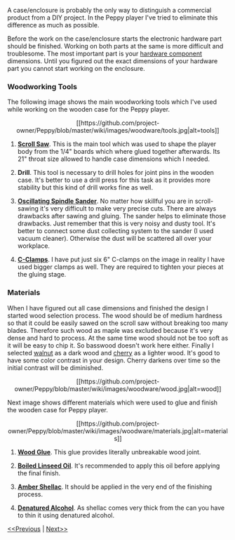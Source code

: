 A case/enclosure is probably the only way to distinguish a commercial product from a DIY project. In the Peppy player I've tried to eliminate this difference as much as possible.

Before the work on the case/enclosure starts the electronic hardware part should be finished. Working on both parts at the same is more difficult and troublesome. The most important part is your [hardware component](https://github.com/project-owner/Peppy/wiki/Hardware) dimensions. Until you figured out the exact dimensions of your hardware part you cannot start working on the enclosure. 

### Woodworking Tools
The following image shows the main woodworking tools which I've used while working on the wooden case for the Peppy player.
<p align="center">
[[https://github.com/project-owner/Peppy/blob/master/wiki/images/woodware/tools.jpg|alt=tools]]
</p>

1. [**Scroll Saw**](http://www.woodcraft.com/product/158383P/excalibur-21-scroll-saw-promo-package.aspx). This is the main tool which was used to shape the player body from the 1/4" boards which where glued together afterwards. Its 21" throat size allowed to handle case dimensions which I needed.

2. **Drill**. This tool is necessary to drill holes for joint pins in the wooden case. It's better to use a drill press for this task as it provides more stability but this kind of drill works fine as well.

3. [**Oscillating Spindle Sander**](http://www.amazon.com/gp/product/B00LPFIPPQ). No matter how skillful you are in scroll-sawing it's very difficult to make very precise cuts. There are always drawbacks after sawing and gluing. The sander helps to eliminate those drawbacks. Just remember that this is very noisy and dusty tool. It's better to connect some dust collecting system to the sander (I used vacuum cleaner). Otherwise the dust will be scattered all over your workplace.

4. [**C-Clamps**](http://www.amazon.com/gp/product/B000NY6QO2). I have put just six 6" C-clamps on the image in reality I have used bigger clamps as well. They are required to tighten your pieces at the gluing stage.

### Materials
When I have figured out all case dimensions and finished the design I started wood selection process. The wood should be of medium hardness so that it could be easily sawed on the scroll saw without breaking too many blades. Therefore such wood as maple was excluded because it's very dense and hard to process. At the same time wood should not be too soft as it will be easy to chip it. So basswood doesn't work here either. Finally I selected [walnut](http://www.ebay.com/itm/Packages-of-Kiln-Dried-Premium-Black-Walnut-Thin-Lumber-/380809632534) as a dark wood and [cherry](http://www.ebay.com/itm/Packages-of-Kiln-Dried-Premium-Cherry-Thin-Lumber-/251467912348) as a lighter wood. It's good to have some color contrast in your design. Cherry darkens over time so the initial contrast will be diminished.

<p align="center">
[[https://github.com/project-owner/Peppy/blob/master/wiki/images/woodware/wood.jpg|alt=wood]]
</p>

Next image shows different materials which were used to glue and finish the wooden case for Peppy player.
<p align="center">
[[https://github.com/project-owner/Peppy/blob/master/wiki/images/woodware/materials.jpg|alt=materials]]
</p>

1. [**Wood Glue**](http://www.amazon.com/gp/product/B0000223UR?keywords=titebond%20II&qid=1456695105&ref_=sr_1_1&sr=8-1). This glue provides literally unbreakable wood joint.

2. [**Boiled Linseed Oil**](http://www.amazon.com/Klean-Strip-Green-QLO45-Linseed-1-Quart/dp/B000I199FS). It's recommended to apply this oil before applying the final finish.

3. [**Amber Shellac**](http://www.amazon.com/Rust-Oleum-Zinsser-704H-1-Quart-Shellac/dp/B002KR0HEA). It should be applied in the very end of the finishing process.

4. [**Denatured Alcohol**](http://www.amazon.com/Klean-Strip-QSL26-Denatured-Alcohol-Quart/dp/B000SL3S6Y). As shellac comes very thick from the can you have to thin it using denatured alcohol.

[<<Previous](https://github.com/project-owner/Peppy/wiki/Resolution) | [Next>>](https://github.com/project-owner/Peppy/wiki/Design)